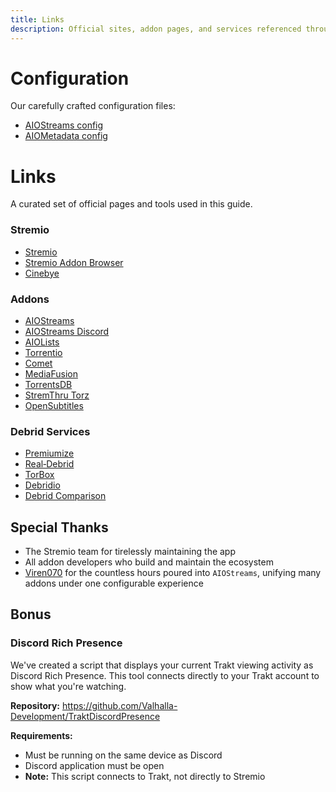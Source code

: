 ```yaml
---
title: Links
description: Official sites, addon pages, and services referenced throughout this guide
---
```


# Configuration

Our carefully crafted configuration files:
- [AIOStreams config](https://share.valhalladev.org/u/aiostreams-config.json?download=true)
- [AIOMetadata config](https://share.valhalladev.org/u/aiometadata-config.json?download=true)

# Links

A curated set of official pages and tools used in this guide.

### Stremio
- [Stremio](https://www.stremio.com)
- [Stremio Addon Browser](https://stremio-addons.net)
- [Cinebye](https://cinebye.dinsden.top)

### Addons
- [AIOStreams](https://github.com/Viren070/AIOStreams)
- [AIOStreams Discord](https://discord.viren070.me)
- [AIOLists](https://aiolists.elfhosted.com)
- [Torrentio](https://torrentio.strem.fun)
- [Comet](https://comet.elfhosted.com)
- [MediaFusion](https://mediafusion.elfhosted.com)
- [TorrentsDB](https://torrentsdb.com)
- [StremThru Torz](https://stremthru.13377001.xyz/stremio/torz)
- [OpenSubtitles](https://opensubtitles.stremio.homes)
### Debrid Services
- [Premiumize](https://www.premiumize.me)
- [Real‑Debrid](https://real-debrid.com)
- [TorBox](https://www.torbox.app/subscription?referral=02e0e0f8-0277-43db-bcfb-3a734c93ddd7)
- [Debridio](https://debridio.com)
- [Debrid Comparison](https://github.com/fynks/debrid-services-comparison)

## Special Thanks
- The Stremio team for tirelessly maintaining the app
- All addon developers who build and maintain the ecosystem
- [Viren070](https://github.com/Viren070) for the countless hours poured into `AIOStreams`, unifying many addons under one configurable experience

## Bonus

### Discord Rich Presence
We've created a script that displays your current Trakt viewing activity as Discord Rich Presence. This tool connects directly to your Trakt account to show what you're watching.

**Repository:** https://github.com/Valhalla-Development/TraktDiscordPresence

**Requirements:**
- Must be running on the same device as Discord
- Discord application must be open
- **Note:** This script connects to Trakt, not directly to Stremio